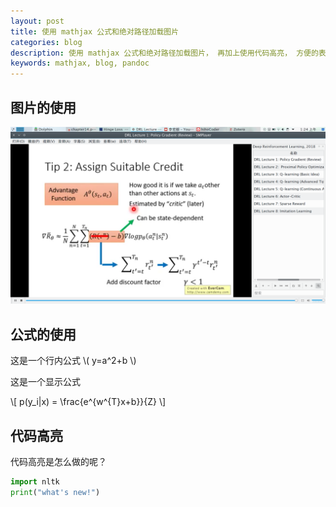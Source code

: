 ```yaml
---
layout: post
title: 使用 mathjax 公式和绝对路径加载图片
categories: blog
description: 使用 mathjax 公式和绝对路径加载图片， 再加上使用代码高亮， 方便的表格， 才比较方便。
keywords: mathjax, blog, pandoc
---
```

 
## 图片的使用

![这是一个图片](/assets/images/Screenshot_20180730_012427.png)

## 公式的使用

这是一个行内公式 \\( y=a^2+b \\)

这是一个显示公式

\\[ p(y_i|x) = \frac{e^{w^{T}x+b}}{Z} \\]

## 代码高亮

代码高亮是怎么做的呢？

```python
import nltk
print("what's new!")
```

